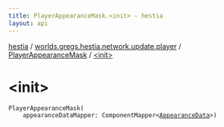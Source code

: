 ```yaml
---
title: PlayerAppearanceMask.<init> - hestia
layout: api
---
```


<div class='api-docs-breadcrumbs'><a href="../../index.html">hestia</a> / <a href="../index.html">worlds.gregs.hestia.network.update.player</a> / <a href="index.html">PlayerAppearanceMask</a> / <a href="./-init-.html">&lt;init&gt;</a></div>

# &lt;init&gt;

<div class="signature"><code><span class="identifier">PlayerAppearanceMask</span><span class="symbol">(</span><br/>&nbsp;&nbsp;&nbsp;&nbsp;<span class="parameterName" id="worlds.gregs.hestia.network.update.player.PlayerAppearanceMask$<init>(com.artemis.ComponentMapper((worlds.gregs.hestia.game.plugins.player.component.update.AppearanceData)))/appearanceDataMapper">appearanceDataMapper</span><span class="symbol">:</span>&nbsp;<span class="identifier">ComponentMapper</span><span class="symbol">&lt;</span><a href="../../worlds.gregs.hestia.game.plugins.player.component.update/-appearance-data/index.html"><span class="identifier">AppearanceData</span></a><span class="symbol">&gt;</span><span class="symbol">)</span></code></div>
